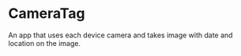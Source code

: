 # CameraTag
An app that uses each device camera and takes image with date and location on the image.
